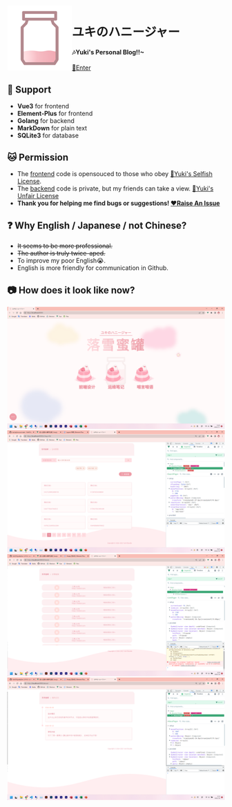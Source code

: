 <img width="150" height="150" align="left" style="float: left;" alt="Yuki" src="./.github/sign.gif">

# ユキのハニージャー  
#### 🎶Yuki's Personal Blog!!~  
[🚀Enter](http://me.ooo.cat)  

## 🍪 Support
+ **Vue3** for frontend  
+ **Element-Plus** for frontend  
+ **Golang** for backend  
+ **MarkDown** for plain text  
+ **SQLite3** for database  

## 🐱 Permission
+ The [frontend](https://github.com/YukiChiyoda/Jar) code is opensouced to those who obey [📕Yuki's Selfish License](./LICENSE).  
+ The [backend](https://github.com/YukiChiyoda/Jar-Backend) code is private, but my friends can take a view. [📕Yuki's Unfair License](./LICENSE)  
+ **Thank you for helping me find bugs or suggestions! [❤️Raise An Issue](https://github.com/YukiChiyoda/Jar/issues)**  

## ❓ Why English / Japanese / not Chinese?
+ ~~It seems to be more professional.~~  
+ ~~The author is truly twice-aped.~~  
+ To improve my poor English😭.  
+ English is more friendly for communication in Github.  

## 📷 How does it look like now?
![ScreenShot](./.github/demo.png)   
![ScreenShot](./.github/demo-SearchPage.png)   
![ScreenShot](./.github/demo-LinkPage.png)   
![ScreenShot](./.github/demo-AboutPage.png)   